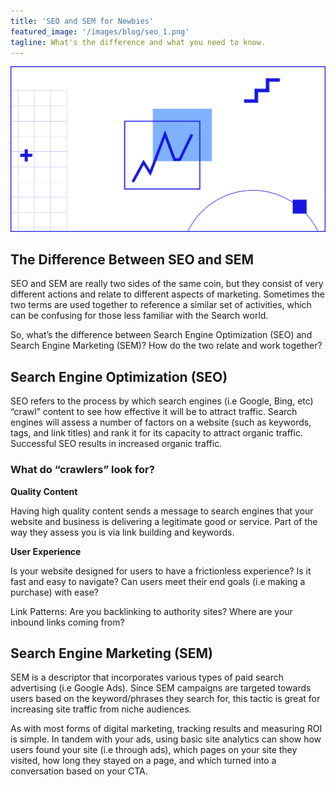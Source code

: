 ```yaml
---
title: 'SEO and SEM for Newbies'
featured_image: '/images/blog/seo_1.png'
tagline: What's the difference and what you need to know.
---
```


![](/images/blog/seo_1.png)

## The Difference Between SEO and SEM

SEO and SEM are really two sides of the same coin, but they consist of very different actions and relate to different aspects of marketing. Sometimes the two terms are used together to reference a similar set of activities, which can be confusing for those less familiar with the Search world.

So, what’s the difference between Search Engine Optimization (SEO) and Search Engine Marketing (SEM)? How do the two relate and work together?

## Search Engine Optimization (SEO)

SEO refers to the process by which search engines (i.e Google, Bing, etc) “crawl” content to see how effective it will be to attract traffic. Search engines will assess a number of factors on a website (such as keywords, tags, and link titles) and rank it for its capacity to attract organic traffic. Successful SEO results in increased organic traffic.

### What do “crawlers” look for?

**Quality Content**

Having high quality content sends a message to search
engines that your website and business is delivering a legitimate good or service. Part of the way they assess you is via link building and keywords.

**User Experience** 

Is your website designed for users to have a frictionless
experience? Is it fast and easy to navigate? Can users meet their end goals (i.e making a purchase) with ease?

Link Patterns: Are you backlinking to authority sites? Where are your inbound links coming from?

## Search Engine Marketing (SEM)

SEM is a descriptor that incorporates various types of paid search advertising (i.e Google Ads). Since SEM campaigns are targeted towards users based on the keyword/phrases they search for, this tactic is great for increasing site traffic from niche audiences. 

As with most forms of digital marketing, tracking results and measuring ROI is simple. In tandem with your ads, using basic site analytics can show how users found your site (i.e through ads), which pages on your site they visited, how long they stayed on a page, and which turned into a conversation based on your CTA.

